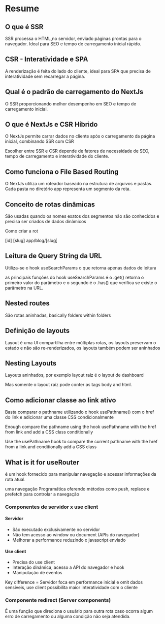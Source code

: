 # Resume

## O que é SSR

SSR processa o HTML,no servidor, enviado páginas prontas para o navegador. Ideal para SEO e tempo de carregamento inicial rápido.

## CSR - Interatividade e SPA

A renderização é feita do lado do cliente, ideal para SPA que precisa de interatividade sem recarregar a página.

## Qual é o padrão de carregamento do NextJs

O SSR proporcionando melhor desempenho em SEO e tempo de carregamento inicial.

## O que é NextJs e CSR Híbrido

O NextJs permite carrar dados no cliente após o carregamento da página inicial, combinando SSR com CSR

Escolher entre SSR e CSR depende de fatores de necessidade de SEO, tempo de carregamento e interatividade do cliente.

## Como funciona o File Based Routing

O NextJs utiliza um roteador baseado na estrutura de arquivos e pastas. Cada pasta no diretório app representa um segmento da rota.

## Conceito de rotas dinâmicas

São usadas quando os nomes exatos dos segmentos não são conhecidos e precisa
ser criados de dados dinâmicos

Como criar a rot

[id] [slug] app/blog/[slug]

## Leitura de Query String da URL

Utiliza-se o hook useSearchParams o que retorna apenas dados de leitura

as principais funções do hook useSearchParams é o .get() retorna o primeiro valor do parâmetro e o segundo é o .has() que verifica se existe o parâmetro na URL.

## Nested routes

São rotas aninhadas, basically folders within folders

## Definição de layouts

Layout é uma UI compartilha entre múltiplas rotas, os layouts preservam
o estado e não são re-renderizados, os layouts também podem ser aninhados

## Nesting Layouts

Layouts aninhados, por exemplo layout raiz é o layout de dashboard

Mas somente o layout raiz pode conter as tags body and html.

## Como adicionar classe ao link ativo

Basta comparar o pathname utilizando o hook usePathname() com o href do
link e adicionar uma classe CSS condicionalmente

Enough compare the pathname using the hook usePathname with the href from link and add a CSS class conditionally

Use the usePathname hook to compare the current pathname with the href from a link and conditionally add a CSS class

## What is it for useRouter

é um hook fornecido para manipular navegação e acessar informações da rota atual.

uma navegação Programática oferendo métodos como push, replace e prefetch para controlar a navegação

### Componentes de servidor x use client

#### Servidor

- São executado exclusivamente no servidor
- Não tem acesso ao window ou document (APIs do navegador)
- Melhorar a performance reduzindo o javascript enviado

#### Use client

- Precisa do use client
- Interação dinâmica, acesso a API do navegador e hook
- Manipulação de eventos

Key difference = Servidor foca em performance inicial e omit dados sensíveis, use client
possibilita maior interatividade com o cliente

### Componente redirect (Server components)

É uma função que direciona o usuário para outra rota caso ocorra algum erro de carregamento
ou alguma condição não seja atendida.
